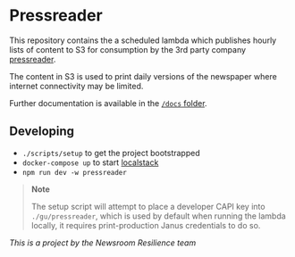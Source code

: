 # Pressreader

This repository contains the a scheduled lambda which
publishes hourly lists of content to S3 for consumption by the
3rd party company [pressreader](https://about.pressreader.com/cruises-ferries/).

The content in S3 is used to print daily versions of the newspaper where
internet connectivity may be limited.

Further documentation is available in the [`/docs` folder](./docs/).

## Developing

- `./scripts/setup` to get the project bootstrapped
- `docker-compose up` to start [localstack](https://localstack.cloud/)
- `npm run dev -w pressreader`

> **Note**
>
> The setup script will attempt to place a developer CAPI key into `./gu/pressreader`, which is used by default when running the lambda locally, it requires print-production Janus credentials to do so.

_This is a project by the Newsroom Resilience team_
